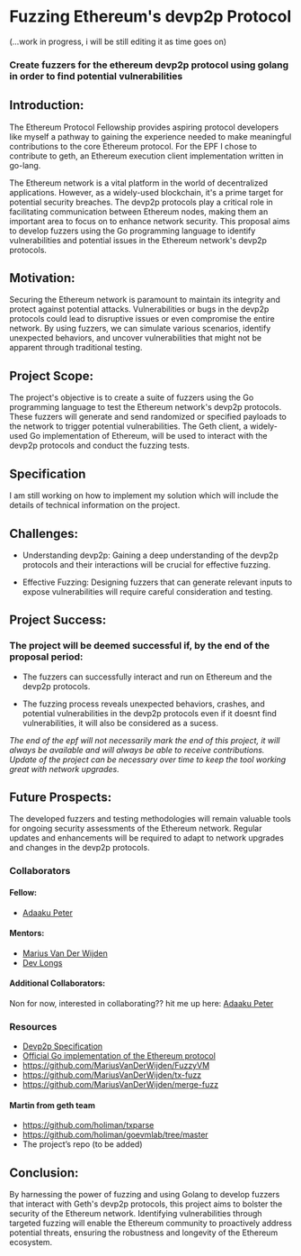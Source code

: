 # Fuzzing Ethereum's devp2p Protocol

(…work in progress, i will be still editing it as time goes on)

### Create fuzzers for the ethereum devp2p protocol using golang in order to find potential vulnerabilities


## Introduction:

The Ethereum Protocol Fellowship provides aspiring protocol developers like myself a pathway to gaining the experience needed to make meaningful contributions to the core Ethereum protocol. For the EPF I chose to contribute to geth, an Ethereum execution client implementation written in go-lang.

The Ethereum network is a vital platform in the world of decentralized applications. However, as a widely-used blockchain, it's a prime target for potential security breaches. The devp2p protocols play a critical role in facilitating communication between Ethereum nodes, making them an important area to focus on to enhance network security. This proposal aims to develop fuzzers using the Go programming language to identify vulnerabilities and potential issues in the Ethereum network's devp2p protocols.

## Motivation:
Securing the Ethereum network is paramount to maintain its integrity and protect against potential attacks. Vulnerabilities or bugs in the devp2p protocols could lead to disruptive issues or even compromise the entire network. By using fuzzers, we can simulate various scenarios, identify unexpected behaviors, and uncover vulnerabilities that might not be apparent through traditional testing.
## Project Scope:
The project's objective is to create a suite of fuzzers using the Go programming language to test the Ethereum network's devp2p protocols. These fuzzers will generate and send randomized or specified payloads to the network to trigger potential vulnerabilities. The Geth client, a widely-used Go implementation of Ethereum, will be used to interact with the devp2p protocols and conduct the fuzzing tests.

## Specification
I am still working on how to implement my solution which will include the details of technical information on the project.

## Challenges:

- Understanding devp2p: Gaining a deep understanding of the devp2p protocols and their interactions will be crucial for effective fuzzing.

- Effective Fuzzing: Designing fuzzers that can generate relevant inputs to expose vulnerabilities will require careful consideration and testing.

## Project Success:
### The project will be deemed successful if, by the end of the proposal period:

- The fuzzers can successfully interact and run on Ethereum and the devp2p protocols.

- The fuzzing process reveals unexpected behaviors, crashes, and potential vulnerabilities in the devp2p protocols even if it doesnt find vulnerabilities, it will also be considered as a sucess.

*The end of the epf will not necessarily mark the end of this project, it will always be available and will always be able to receive
contributions.
Update of the project can be necessary over time to keep the tool working great with network upgrades.*

## Future Prospects:
The developed fuzzers and testing methodologies will remain valuable tools for ongoing security assessments of the Ethereum network. Regular updates and enhancements will be required to adapt to network upgrades and changes in the devp2p protocols.

### Collaborators

#### Fellow: 
* [Adaaku Peter](https://github.com/scarfacedotcom)

#### Mentors:
* [Marius Van Der Wijden](https://github.com/MariusVanDerWijden)
* [Dev Longs](https://github.com/devlongs)

#### Additional Collaborators: 

Non for now, interested in collaborating?? hit me up here: [Adaaku Peter](https://www.twitter.com/scarfacedotsol)

### Resources

* [Devp2p Specification](https://github.com/ethereum/devp2p)
* [Official Go implementation of the Ethereum protocol](https://github.com/ethereum/go-ethereum)
* https://github.com/MariusVanDerWijden/FuzzyVM
* https://github.com/MariusVanDerWijden/tx-fuzz
* https://github.com/MariusVanDerWijden/merge-fuzz
#### Martin from geth team
* https://github.com/holiman/txparse
* https://github.com/holiman/goevmlab/tree/master
* The project’s repo (to be added)

## Conclusion:
By harnessing the power of fuzzing and using Golang to develop fuzzers that interact with Geth's devp2p protocols, this project aims to bolster the security of the Ethereum network. Identifying vulnerabilities through targeted fuzzing will enable the Ethereum community to proactively address potential threats, ensuring the robustness and longevity of the Ethereum ecosystem.